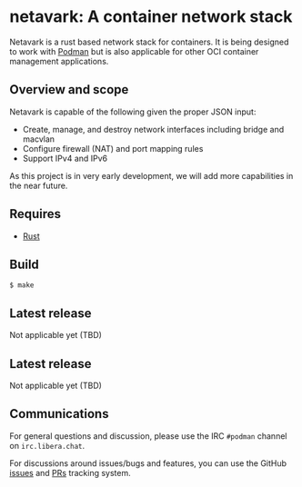 # netavark: A container network stack

Netavark is a rust based network stack for containers.  It is being designed
to work with [Podman](https://github.com/containers/podman) but is also applicable
for other OCI container management applications.

## Overview and scope

Netavark is capable of the following given the proper JSON input:
* Create, manage, and destroy network interfaces including bridge and macvlan
* Configure firewall (NAT) and port mapping rules
* Support IPv4 and IPv6

As this project is in very early development, we will add more capabilities in
the near future.

## Requires

- [Rust](https://www.rust-lang.org/tools/install)

## Build

```console
$ make
```
## Latest release
Not applicable yet (TBD)

## Latest release
Not applicable yet (TBD)

## Communications

For general questions and discussion, please use the
IRC `#podman` channel on `irc.libera.chat`.

For discussions around issues/bugs and features, you can use the GitHub
[issues](https://github.com/containers/netavark/issues)
and [PRs](https://github.com/containers/netavark/pulls) tracking system.
